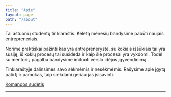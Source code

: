 ```yaml
---
title: "Apie"
layout: page
path: "/about"
---
```


<i className="fa fa-twitter"></i>

Tai aštuonių studentų tinklaraštis. Keletą mėnesių bandysime pabūti naujais entrepreneriais.

Norime praktiškai pažinti kas yra antreprenerystė, su kokiais iššūkiais tai yra susiję, iš kokių procesų tai susideda ir kaip šie procesai yra vykdomi.
Todėl su mentorių pagalba bandysime imituoti verslo idėjos įgyvendinimą.

Tinklaraštyje dalinsimės savo sėkmėmis ir nesėkmėmis.
Rašysime apie įgytą patirtį ir pamokas, taip siekdami geriau jas įsisavinti.

[Komandos sudėtis](/blog-tep/team/)

***